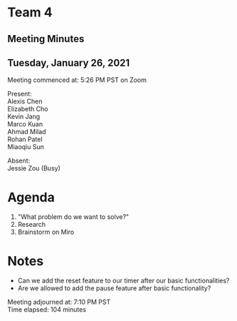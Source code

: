 # Team 4
## Meeting Minutes
## Tuesday, January 26, 2021

Meeting commenced at: 5:26 PM PST on Zoom

Present:  
Alexis Chen  
Elizabeth Cho  
Kevin Jang  
Marco Kuan  
Ahmad Milad  
Rohan Patel  
Miaoqiu Sun  

Absent:  
Jessie Zou (Busy)  

# Agenda
1. "What problem do we want to solve?"
2. Research 
3. Brainstorm on Miro

# Notes
- Can we add the reset feature to our timer after our basic functionalities?
- Are we allowed to add the pause feature after basic functionality?

Meeting adjourned at: 7:10 PM PST  
Time elapsed: 104 minutes
